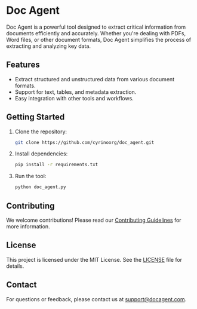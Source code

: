 # Doc Agent

Doc Agent is a powerful tool designed to extract critical information from documents efficiently and accurately. Whether you're dealing with PDFs, Word files, or other document formats, Doc Agent simplifies the process of extracting and analyzing key data.

## Features
- Extract structured and unstructured data from various document formats.
- Support for text, tables, and metadata extraction.
- Easy integration with other tools and workflows.

## Getting Started
1. Clone the repository:
   ```bash
   git clone https://github.com/cyrinoorg/doc_agent.git
   ```
2. Install dependencies:
   ```bash
   pip install -r requirements.txt
   ```
3. Run the tool:
   ```bash
   python doc_agent.py
   ```

## Contributing
We welcome contributions! Please read our [Contributing Guidelines](CONTRIBUTING.md) for more information.

## License
This project is licensed under the MIT License. See the [LICENSE](LICENSE) file for details.

## Contact
For questions or feedback, please contact us at support@docagent.com.